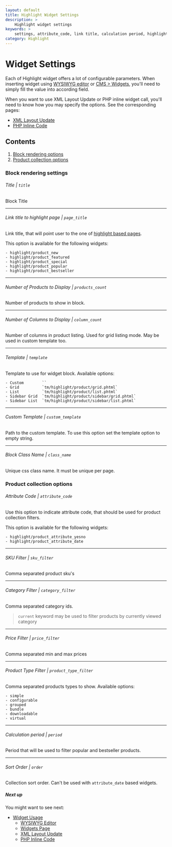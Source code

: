 ```yaml
---
layout: default
title: Highlight Widget Settings
description: >
    Highlight widget settings
keywords: >
    settings, attribute_code, link title, calculation period, highlight sort order
category: Highlight
---
```


# Widget Settings

Each of Highlight widget offers a lot of configurable parameters. When 
inserting widget using [WYSIWYG editor][usage_wysiwyg_editor] or 
[CMS > Widgets][usage_widgets_page], you'll need to simply fill the value into
according field.

When you want to use XML Layout Update or PHP inline widget call, you'll need to 
know how you may specify the options. See the corresponding pages:

- [XML Layout Update][usage_xml_update]
- [PHP Inline Code][usage_php]

## Contents

1. [Block rendering options](#block-rendering-options)
2. [Product collection options](#product-collection-options)

### Block rendering settings

###### Title | `title`

Block Title

---

###### Link title to highlight page | `page_title`

Link title, that will point user to the one of [highlight based pages][pages].

This option is available for the following widgets:

```
- highlight/product_new
- highlight/product_featured
- highlight/product_special
- highlight/product_popular
- highlight/product_bestseller
```

---

###### Number of Products to Display | `products_count`

Number of products to show in block.

---

###### Number of Columns to Display | `column_count`

Number of columns in product listing. Used for grid listing mode. May be used 
in custom template too.

---

###### Template | `template`

Template to use for widget block. Available options:

```
- Custom        ``
- Grid          `tm/highlight/product/grid.phtml`
- List          `tm/highlight/product/list.phtml`
- Sidebar Grid  `tm/highlight/product/sidebar/grid.phtml`
- Sidebar List  `tm/highlight/product/sidebar/list.phtml`
```

---

###### Custom Template | `custom_template`

Path to the custom template. To use this option set the template option to empty 
string.

---

###### Block Class Name | `class_name`

Unique css class name. It must be unique per page.

### Product collection options

###### Attribute Code | `attribute_code`

Use this option to indicate attribute code, that should be used for product 
collection filters.

This option is available for the following widgets:

```
- highlight/product_attribute_yesno
- highlight/product_attribute_date
```

---

###### SKU Filter | `sku_filter`

Comma separated product sku's

---

###### Category Filter | `category_filter`

Comma separated category ids. 

> `current` keyword may be used to filter products by currently viewed category

---

###### Price Filter  | `price_filter`

Comma separated min and max prices

---

###### Product Type Filter | `product_type_filter`

Comma separated products types to show. Available options:

```
- simple
- configurable
- grouped
- bundle
- downloadable
- virtual
```

---

###### Calculation period | `period`

Period that will be used to filter popular and bestseller products.

---

###### Sort Order | `order`

Collection sort order. Can't be used with `attribute_date` based widgets.

##### Next up

You might want to see next: 

- [Widget Usage](/m2/highlight/widgets/usage/)
    - [WYSIWYG Editor](/m2/highlight/widgets/usage/#wysiwyg-editor)
    - [Widgets Page](/m2/highlight/widgets/usage/#widgets-page)
    - [XML Layout Update](/m2/highlight/widgets/usage/#xml-layout-update)
    - [PHP Inline Code](/m2/highlight/widgets/usage/#php-inline-code)

[pages]: /m2/highlight/pages/
[usage_wysiwyg_editor]: /m2/highlight/widgets/usage/#wysiwyg-editor
[usage_widgets_page]: /m2/highlight/widgets/usage/#widgets-page
[usage_xml_update]: /m2/highlight/widgets/usage/#xml-layout-update
[usage_php]: /m2/highlight/widgets/usage/#php-inline-code
